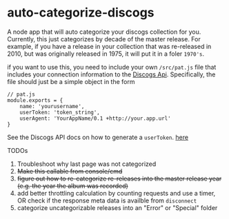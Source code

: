# auto-categorize-discogs


A node app that will auto categorize your discogs collection for you. Currently, this just categorizes by decade of the master release. For example, if you have a release in your collection that was re-released in 2010, but was originally released in 1975, it will put it in a foler `1970's`.

if you want to use this, you need to include your own `/src/pat.js` file that includes your connection information to the [Discogs Api](https://www.discogs.com/developers/#page:home,header:home-quickstart). Specifically, the file should just be a simple object in the form

```
// pat.js
module.exports = {
    name: 'yourusername',
    userToken: 'token_string',
    userAgent: 'YourAppName/0.1 +http://your.app.url'
}
```

See the Discogs API docs on how to generate a `userToken`. [here](https://www.discogs.com/settings/developers)

TODOs

1. Troubleshoot why last page was not categorized
2. ~~Make this callable from console/cmd~~
3. ~~figure out how to re-categorize re-releases into the master release year (e.g. the year the album was recorded)~~
4. add better throttling calculation by counting requests and use a timer, OR check if the response meta data is availble from `disconnect`
5. categorize uncategorizable releases into an "Error" or "Special" folder